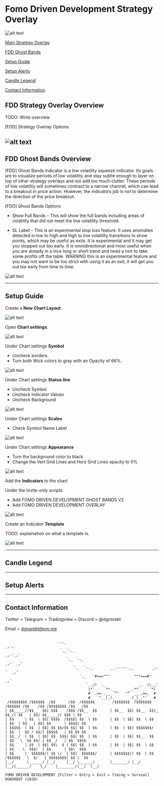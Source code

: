 # Fomo Driven Development Strategy Overlay

![alt text](https://www.tradingview.com/x/nQ6DxTxA/)

[Main Strategy Overlay](#fdd-strategy-overlay-overview)

[FDD Ghost Bands](#fdd-ghost-bands-overview)

[Setup Guide](#setup-guide)

[Setup Alerts](#setup-alerts)

[Candle Legend](#candle-legend)

[Contact Information](#contact-information)


## FDD Strategy Overlay Overview

TODO: Write overview

[FDD] Strategy Overlay Options

![alt text](docs/img/overlay_options.png)
---

## FDD Ghost Bands Overview
[FDD] Ghost Bands indicator is a low volatility squeeze indicator.  Its goals are to visualize periods of low volatility and stay subtle enough to layer on top of other strategy overlays and not add too much clutter.  These periods of low volatility will sometimes contract to a narrow channel, which can lead to a breakout in price action.  However, the indicators job is not to determine the direction of the price breakout.

[FDD] Ghost Bands Options

* Show Full Bands – This will show the full bands including areas of volatility that did not meet the low volatility threshold.

* SL Label – This is an experimental stop loss feature.  It uses anomalies detected in low to high and high to low volatility transitions to show points, which may be useful as exits. It is experimental and it may get you stopped out too early.  It is omnidirectional and most useful when you are already in a nice long or short trend and need a hint to take some profits off the table.  WARNING this is an experimental feature and you may not want to be too strict with using it as an exit, it will get you out too early from time to time.

![alt text](docs/img/ghost_band_options.png)

---
## Setup Guide

Create a **New Chart Layout**.

![alt text](docs/img/new_chart_layout.gif)

Open **Chart settings**.

![alt text](docs/img/open_chart_settings.gif)

Under Chart settings  **Symbol**

* Uncheck borders.
* Turn both Wick colors to gray with an Opacity of 66%.

![alt text](docs/img/chart_settings_symbol.gif)

Under Chart settings **Status line**

* Uncheck Symbol
* Uncheck Indicator Values
* Uncheck Background

![alt text](docs/img/chart_settings_status_line_example.gif)

Under Chart settings **Scales**

* Check Symbol Name Label

![alt text](docs/img/chart_settings_scales_example.gif)

Under Chart settings  **Appearance**

* Turn the background color to black
* Change the Vert Grid Lines and Horz Grid Lines opacity to 0%

![alt text](docs/img/chart_settings_appearance_example.gif)

Add the **Indicators** to the chart

Under the Invite-only scripts

* Add FOMO DRIVEN DEVELOPMENT GHOST BANDS V2
* Add FOMO DRIVEN DEVELOPMENT OVERLAY

![alt text](docs/img/add_scripts.gif)

Create an Indicator **Template**

TODO: explaination on what a template is.

![alt text](docs/img/save_template.gif)


---

## Candle Legend

---

## Setup Alerts

---

## Contact Information

Twitter = Telegram = Tradingview = Discord = @dgnsrekt

Email = dgnsrekt@pm.me

```

                        .-._                                                   _,-,
                         `._`-._                                           _,-'_,'
                            `._ `-._                                   _,-' _,'
                               `._  `-._        __.-----.__        _,-'  _,'
                                  `._   `#==="""           """===#'   _,'
                                     `._/)  ._               _.  (\_,'
                                      )*'     **.__     __.**     '*(
                                      #  .==..__  ""   ""  __..==,  #
                                      #   `"._(_).       .(_)_."'   #
 /$$$$$$$$ /$$$$$$  /$$      /$$  /$$$$$$        /$$$$$$$  /$$$$$$$  /$$$$$$ /$$    /$$ /$$$$$$$$ /$$   /$$
| $$_____//$$__  $$| $$$    /$$$ /$$__  $$      | $$__  $$| $$__  $$|_  $$_/| $$   | $$| $$_____/| $$$ | $$
| $$     | $$  \ $$| $$$$  /$$$$| $$  \ $$      | $$  \ $$| $$  \ $$  | $$  | $$   | $$| $$      | $$$$| $$
| $$$$$  | $$  | $$| $$ $$/$$ $$| $$  | $$      | $$  | $$| $$$$$$$/  | $$  |  $$ / $$/| $$$$$   | $$ $$ $$
| $$__/  | $$  | $$| $$  $$$| $$| $$  | $$      | $$  | $$| $$__  $$  | $$   \  $$ $$/ | $$__/   | $$  $$$$
| $$     | $$  | $$| $$\  $ | $$| $$  | $$      | $$  | $$| $$  \ $$  | $$    \  $$$/  | $$      | $$\  $$$
| $$     |  $$$$$$/| $$ \/  | $$|  $$$$$$/      | $$$$$$$/| $$  | $$ /$$$$$$   \  $/   | $$$$$$$$| $$ \  $$
|__/      \______/ |__/     |__/ \______/       |_______/ |__/  |__/|______/    \_/    |________/|__/  \__/

FOMO DRIVEN DEVELOPMENT [Filter > Entry > Exit > Timing > Survial]
DGNSREKT (2020)
```

